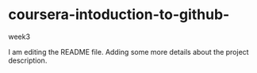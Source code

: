 # coursera-intoduction-to-github-
week3

I am editing the README file. Adding some more details about the project description.
